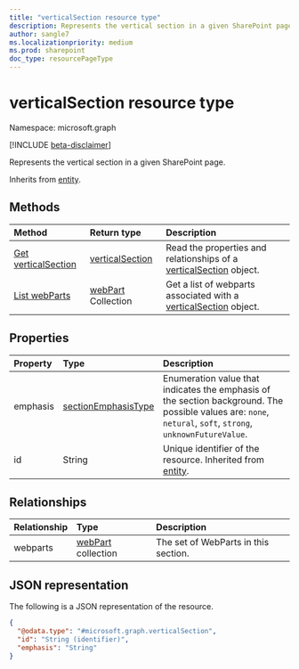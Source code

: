 ```yaml
---
title: "verticalSection resource type"
description: Represents the vertical section in a given SharePoint page
author: sangle7
ms.localizationpriority: medium
ms.prod: sharepoint
doc_type: resourcePageType
---
```


# verticalSection resource type

Namespace: microsoft.graph

[!INCLUDE [beta-disclaimer](../../includes/beta-disclaimer.md)]

Represents the vertical section in a given SharePoint page.

Inherits from [entity](../resources/entity.md).

## Methods
|Method|Return type|Description|
|:---|:---|:---|
|[Get verticalSection](../api/verticalsection-get.md)|[verticalSection](../resources/verticalsection.md)|Read the properties and relationships of a [verticalSection](../resources/verticalsection.md) object.|
|[List webParts](../api/webpart-list.md)|[webPart](../resources/webPart.md) Collection |Get a list of webparts associated with a [verticalSection](../resources/verticalSection.md) object.|


## Properties
|Property|Type|Description|
|:---|:---|:---|
|emphasis|[sectionEmphasisType](../resources/horizontalsection.md#sectionemphasistype-values)|Enumeration value that indicates the emphasis of the section background. The possible values are: `none`, `netural`, `soft`, `strong`, `unknownFutureValue`.|
|id|String|Unique identifier of the resource. Inherited from [entity](../resources/entity.md).|

## Relationships
|Relationship|Type|Description|
|:---|:---|:---|
|webparts|[webPart](../resources/webpart.md) collection|The set of WebParts in this section.|

## JSON representation
The following is a JSON representation of the resource.
<!-- {
  "blockType": "resource",
  "keyProperty": "id",
  "@odata.type": "microsoft.graph.verticalSection",
  "baseType": "microsoft.graph.entity",
  "openType": false
}
-->
``` json
{
  "@odata.type": "#microsoft.graph.verticalSection",
  "id": "String (identifier)",
  "emphasis": "String"
}
```

